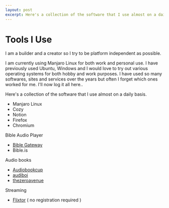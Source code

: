 ```yaml
---
layout: post
excerpt: Here's a collection of the software that I use almost on a daily basis
---
```


# Tools I Use

I am a builder and a creator so I try to be platform independent as possible. 

I am currently using Manjaro Linux for both work and personal use. I have previously used Ubuntu, Windows and I would love to try out various operating systems for both hobby and work purposes. I have used so many softwares, sites and services over the years but often I forget which ones worked for me. I'll now log it all here..

Here's a collection of the software that I use almost on a daily basis. 

- Manjaro Linux
- Cozy
- Notion
- Firefox
- Chromium

Bible Audio Player
- [Bible Gateway](https://www.biblegateway.com/audio/mclean/niv/Rev.22.5)
- Bible.is

Audio books
- [Audiobookcup](https://www.audiobookcup.com/)
- [audiboi](https://audiboi.com/)
- [thezeroavenue](https://thezeroavenue.com/)

Streaming
- [Flixtor](https://flixtor.to) ( no registration required )
